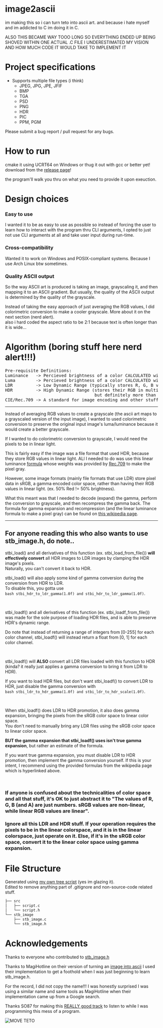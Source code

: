 # image2ascii

im making this so i can turn teto into ascii art. and because i hate myself and im addicted to C im doing it in C.  

ALSO THIS BECAME WAY TOOO LONG SO EVERYTHING ENDED UP BEING SHOVED WITHIN ONE ACTUAL .C FILE I UNDERESTIMATED MY VISION AND HOW MUCH CODE IT WOULD TAKE TO IMPLEMENT IT


# Project specifications
- Supports multiple file types (i think)
	- JPEG, JPG, JPE, JFIF
	- BMP
	- TGA
	- PSD
	- PNG
	- HDR
	- PIC
	- PPM, PGM


Please submit a bug report / pull request for any bugs.  


# How to run

cmake it using UCRT64 on Windows or thug it out with gcc 
or better yet! download from the [release page](https://github.com/cnnacat/image2ascii/releases)!

the program'll walk you thru on what you need to provide it upon exeuction.


# Design choices

### Easy to use

I wanted it to be as easy to use as possible so instead of forcing the user to learn how to interact with the program thru CLI arguments, I opted to just not use CLI arguments at all and take user input during run-time. 

### Cross-compatibility

Wanted it to work on Windows and POSIX-compliant systems. Because I use Arch Linux btw sometimes.

### Quality ASCII output

So the way ASCII art is produced is taking an image, grayscaling it, and then mapping it to an ASCII gradient. But usually, the quality of the ASCII output is determined by the quality of the grayscale. 

Instead of taking the easy approach of just averaging the RGB values, I did colorimetric conversion to make a cooler grayscale. More about it on the next section (nerd alert).  
also i hard coded the aspect ratio to be 2:1 because text is often longer than it is wide...



# Algorithm (boring stuff here nerd alert!!!)  

<pre>
Pre-requisite Definitions:  
Luminance   -> Percieved brightness of a color CALCULATED with linear RGB  
Luma        -> Percieved brightness of a color CALCULATED with sRGB  
LDR         -> Low Dynamic Range (typically stores R, G, B values from 0-255 for each color)  
HDR         -> High Dynamic Range (stores their RGB in multiple ways, 
                                   but definitely more than 1 byte per color)  
CIE/Rec.709 -> A standard for image encoding and other stuff.   
</pre>
----------------------------------------------------------------------------------------------------------------------------------------------------------------------------------------------------------

Instead of averaging RGB values to create a grayscale (the ascii art maps to a grayscaled version of the input image), I wanted to used colorimetric conversion to preserve the original input image's luma/luminance because it would create a better grayscale.   

If I wanted to do colorimetric conversion to grayscale, I would need the pixels to be in linear light.  

This is fairly easy if the image was a file format that used HDR, because they store RGB values in linear light. ALl I needed to do was use this linear luminance [formula](https://en.wikipedia.org/wiki/Grayscale#Colorimetric_(perceptual_luminance-preserving)_conversion_to_grayscale) whose weights was provided by [Rec.709](https://en.wikipedia.org/wiki/Rec._709) to make the pixel gray. 


However, some image formats (mainly file formats that use LDR) store pixel data in sRGB, a gamma encoded color space, rather than having their RGB values in linear light. (ex. 50% Red != 50% brightness).  

What this meant was that I needed to decode (expand) the gamma, perform the conversion to grayscale, and then recompress the gamma back.
The formula for gamma expansion and recompression (and the linear luminance formula to make a pixel gray) can be found on [this wikipedia page](https://en.wikipedia.org/wiki/Grayscale#Colorimetric_(perceptual_luminance-preserving)_conversion_to_grayscale).


----------------------------------------------------------------------------------------------------------------------------------------------------------------------------------------------------------

 ## For anyone reading this who also wants to use stb_image.h, do note.. 

stbi_load() and all derivatives of this function (ex. stbi_load_from_file()) **will effectively convert** all HDR images to LDR images by clamping the HDR image's pixels.  
Naturally, you can't convert it back to HDR.  

stbi_load() will also apply some kind of gamma conversion during the conversion from HDR to LDR.  
To disable this, you gotta use  
```bash stbi_hdr_to_ldr_gamma(1.0f) and stbi_hdr_to_ldr_gamma(1.0f)```.  

<br>

stbi_loadf() and all derivatives of this function (ex. stbi_loadf_from_file()) was made for the sole purpose of loading HDR files, and is able to preserve HDR's dynamic range. 

Do note that instead of returning a range of integers from [0-255] for each color channel, stbi_loadf() will instead return a float from [0, 1] for each color channel.  

<br>

stbi_loadf() will **ALSO** convert all LDR files loaded with this function to HDR (kinda? it really just applies a gamma conversion to bring it from LDR to HDR). 

If you want to load HDR files, but don't want stbi_loadf() to convert LDR to HDR, just disable the gamma conversion with  
```bash stbi_ldr_to_hdr_gamma(1.0f) and stbi_ldr_to_hdr_scale(1.0f)```.  


<br>

When stbi_loadf() does LDR to HDR promotion, it also does gamma expansion, bringing the pixels from the sRGB color space to linear color space.  
You don't need to manually bring any LDR files using the sRGB color space to linear color space.  

**BUT the gamma expansion that stbi_loadf() uses isn't true gamma expansion**, but rather an estimate of the formula. 

If you want true gamma expansion, you must disable LDR to HDR promotion, then implement the gamma conversion yourself. If this is your intent, I recommend using the provided formulas from the wikipedia page which is hyperlinked above.  


<br>


### If anyone is confused about the technicalities of color space and all that stuff, it's OK to just abstract it to "The values of R, G, B (and A) are just numbers. sRGB values are non-linear, while linear RGB values are linear".

### Ignore all this LDR and HDR stuff. If your operation requires the pixels to be in the linear colorspace, and it is in the linear colorspace, just operate on it. Else, if it's in the sRGB color space, convert it to the linear color space using gamma expansion.


# File Structure

Generated using [my own tree script](https://github.com/cnnacat/win-tree) (yes im glazing it).  
Edited to remove anything part of .gitignore and non-source-code related stuff.
```bash
├── src
│   ├── script.c
│   └── script.h
└── stb_image
    ├── stb_image.c
    └── stb_image.h
```


# Acknowledgements

Thanks to everyone who contributed to [stb_image.h](https://github.com/nothings/stb/blob/master/stb_image.h)  


Thanks to MagiHotline on their version of turning an [image into ascii](https://github.com/MagiHotline/IMGtoASCII) I used their implementation to get a foothold when I was just beginning to learn stb_image.h.   

For the record, I did not copy the name!!! I was honestly surprised I was using a similar name and same tools as MagiHotline when their implementation came up from a Google search.


Thanks SO87 for making this [REALLY good track](https://open.spotify.com/track/20tiIBe8xyNqovriJi6nH2?si=88eeeb009bc142c9) to listen to while I was programming this mess of a program.  


![MOVE TETO](https://kasanetetoplush.com/wp-content/uploads/2025/02/Kasane-Teto-Plush-4.png)

